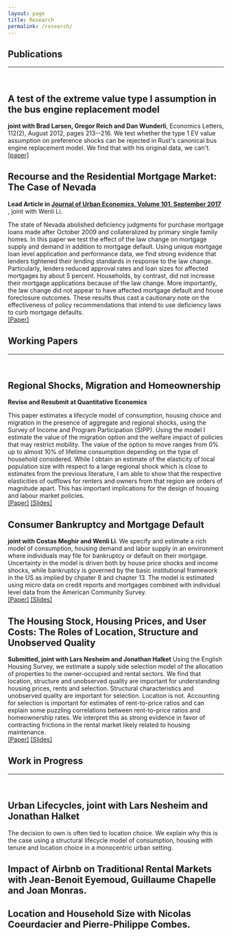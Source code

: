 ```yaml
---
layout: page
title: Research
permalink: /research/
---
```



## **Publications**

---  
  
<br>

## A test of the extreme value type I assumption in the bus engine replacement model

**joint with Brad Larsen, Gregor Reich and Dan Wunderli**, Economics Letters, 112(2), August 2012, pages 213--216. We test whether the type 1 EV value assumption on preference shocks can be rejected in Rust's canonical bus engine replacement model. We find that with his original data, we can't.  
[[paper]](http://www.sciencedirect.com/science/article/pii/S0165176512000870)


## Recourse and the Residential Mortgage Market: The Case of Nevada 

**Lead Article in [Journal of Urban Economics, Volume 101, September 2017](http://www.sciencedirect.com/science/article/pii/S0094119017300438)** , joint with Wenli Li. 

The state of Nevada abolished deficiency judgments for purchase mortgage loans made after October 2009 and collateralized by primary single family homes. In this paper we test the effect of the law change on mortgage supply and demand in addition to mortgage default. Using unique mortgage loan level application and performance data, we find strong evidence that lenders tightened their lending standards in response to the law change. Particularly, lenders reduced approval rates and loan sizes for affected mortgages by about 5 percent. Households, by contrast, did not increase their mortgage applications because of the law change. More importantly, the law change did not appear to have affected mortgage default and house foreclosure outcomes. These results thus cast a cautionary note on the effectiveness of policy recommendations that intend to use deficiency laws to curb mortgage defaults.  
[[Paper]](https://www.dropbox.com/s/kezqhin1r04vsst/nevada_nov_2016.pdf?dl=0)


   
## **Working Papers**

---  
  
<br>

## Regional Shocks, Migration and Homeownership

**Revise and Resubmit at Quantitative Economics**   

This paper estimates a lifecycle model of consumption, housing choice and migration in the presence of aggregate and regional shocks, using the Survey of Income and Program Participation (SIPP). Using the model I estimate the value of the migration option and the welfare impact of policies that may restrict mobility. The value of the option to move ranges from 0% up to almost 10% of lifetime consumption depending on the type of household considered. While I obtain an estimate of the elasticity of local population size with respect to a large regional shock which is close to estimates from the previous literature, I am able to show that the respective elasticities of outflows for renters and owners from that region are orders of magnitude apart. This has important implications for the design of housing and labour market policies.  
[[Paper]](https://dl.dropboxusercontent.com/u/109115/website/oswald_jmp.pdf) [[Slides]](https://www.dropbox.com/s/3c7pdekqa5x6dp4/slides-BGSE-55min.pdf?dl=0)

## Consumer Bankruptcy and Mortgage Default

**joint with Costas Meghir and Wenli Li**. We specify and estimate a rich model of consumption, housing demand and labor supply in an environment where individuals may file for bankruptcy or default on their mortgage. Uncertainty in the model is driven both by house price shocks and income shocks, while bankruptcy is governed by the basic institutional framework in the US as implied by chpater 8 and chapter 13. The model is estimated using micro data on credit reports and mortgages combined with individual level data from the American Community Survey.   
[[Paper]](https://dl.dropboxusercontent.com/u/109115/website/bankruptcy.pdf)  [[Slides]](https://www.dropbox.com/s/kfmyyp9yx9xmafm/Li-Meghir-Oswald.pdf?dl=0)

## The Housing Stock, Housing Prices, and User Costs: The Roles of Location, Structure and Unobserved Quality

**Submitted, joint with Lars Nesheim and Jonathan Halket** Using the English Housing Survey, we estimate a supply side selection model of the allocation of properties to the owner-occupied and rental sectors. We find that location, structure and unobserved quality are important for understanding housing prices, rents and selection. Structural characteristics and unobserved quality are important for selection. Location is not. Accounting for selection is important for estimates of rent-to-price ratios and can explain some puzzling correlations between rent-to-price ratios and homeownership rates. We interpret this as strong evidence in favor of contracting frictions in the rental market likely related to housing maintenance.  
[[Paper]](https://www.dropbox.com/s/ch4zzpyha9cx9rf/SelectionModel_20160323.pdf?dl=0)  [[Slides]](https://www.dropbox.com/s/r6rs3taihxyx5a3/20161206_Lausanne.pdf?dl=0)

## **Work in Progress**

---  
  
<br>

## Urban Lifecycles, joint with Lars Nesheim and Jonathan Halket

The decision to own is often tied to location choice. We explain why this is the case using a structural lifecycle model of consumption, housing with tenure and location choice in a monocentric urban setting.

## Impact of Airbnb on Traditional Rental Markets with Jean-Benoit Eyemoud, Guillaume Chapelle and Joan Monras.

## Location and Household Size with Nicolas Coeurdacier and Pierre-Philippe Combes.






